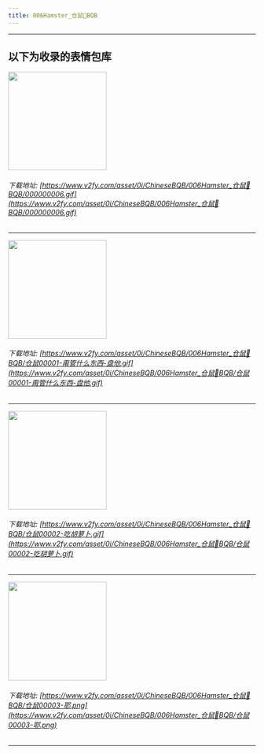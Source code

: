 ```yaml
---
title: 006Hamster_仓鼠🐹BQB
---
```


------
## 以下为收录的表情包库

<!-- more -->

<img height='200px' style='height:200px;'  src='https://www.v2fy.com/asset/0i/ChineseBQB/006Hamster_仓鼠🐹BQB/000000006.gif' data-original='https://www.v2fy.com/asset/0i/ChineseBQB/006Hamster_仓鼠🐹BQB/000000006.gif' /><br/><h6>下载地址: [https://www.v2fy.com/asset/0i/ChineseBQB/006Hamster_仓鼠🐹BQB/000000006.gif](https://www.v2fy.com/asset/0i/ChineseBQB/006Hamster_仓鼠🐹BQB/000000006.gif)</h6><hr/><img height='200px' style='height:200px;'  src='https://www.v2fy.com/asset/0i/ChineseBQB/006Hamster_仓鼠🐹BQB/仓鼠00001-甭管什么东西-盘他.gif' data-original='https://www.v2fy.com/asset/0i/ChineseBQB/006Hamster_仓鼠🐹BQB/仓鼠00001-甭管什么东西-盘他.gif' /><br/><h6>下载地址: [https://www.v2fy.com/asset/0i/ChineseBQB/006Hamster_仓鼠🐹BQB/仓鼠00001-甭管什么东西-盘他.gif](https://www.v2fy.com/asset/0i/ChineseBQB/006Hamster_仓鼠🐹BQB/仓鼠00001-甭管什么东西-盘他.gif)</h6><hr/><img height='200px' style='height:200px;'  src='https://www.v2fy.com/asset/0i/ChineseBQB/006Hamster_仓鼠🐹BQB/仓鼠00002-吃胡萝卜.gif' data-original='https://www.v2fy.com/asset/0i/ChineseBQB/006Hamster_仓鼠🐹BQB/仓鼠00002-吃胡萝卜.gif' /><br/><h6>下载地址: [https://www.v2fy.com/asset/0i/ChineseBQB/006Hamster_仓鼠🐹BQB/仓鼠00002-吃胡萝卜.gif](https://www.v2fy.com/asset/0i/ChineseBQB/006Hamster_仓鼠🐹BQB/仓鼠00002-吃胡萝卜.gif)</h6><hr/><img height='200px' style='height:200px;'  src='https://www.v2fy.com/asset/0i/ChineseBQB/006Hamster_仓鼠🐹BQB/仓鼠00003-耶.png' data-original='https://www.v2fy.com/asset/0i/ChineseBQB/006Hamster_仓鼠🐹BQB/仓鼠00003-耶.png' /><br/><h6>下载地址: [https://www.v2fy.com/asset/0i/ChineseBQB/006Hamster_仓鼠🐹BQB/仓鼠00003-耶.png](https://www.v2fy.com/asset/0i/ChineseBQB/006Hamster_仓鼠🐹BQB/仓鼠00003-耶.png)</h6><hr/>